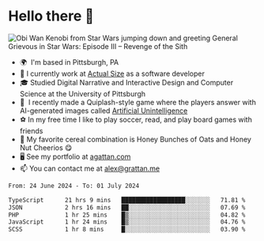 <!--
**GameDog9988/GameDog9988** is a ✨ _special_ ✨ repository because its `README.md` (this file) appears on your GitHub profile.

Here are some ideas to get you started:

- 🔭 I’m currently working on ...
- 🌱 I’m currently learning ...
- 👯 I’m looking to collaborate on ...
- 🤔 I’m looking for help with ...
- 💬 Ask me about ...
- 📫 How to reach me: ...
- 😄 Pronouns: ...
- ⚡ Fun fact: ...
-->



Hello there 👋
==================================

![Obi Wan Kenobi from Star Wars jumping down and greeting General Grievous in Star Wars: Episode III – Revenge of the Sith](https://github.com/agrattan0820/agrattan0820/assets/51346343/689e56eb-29be-46a5-a079-28ea727b5f7e)


- 🌍  I'm based in Pittsburgh, PA
- 🔭  I currently work at [Actual Size](https://actualsize.com/) as a software developer
- 🎓  Studied Digital Narrative and Interactive Design and Computer Science at the University of Pittsburgh
- 👾  I recently made a Quiplash-style game where the players answer with AI-generated images called [Artificial Unintelligence](https://github.com/agrattan0820/artificial-unintelligence)
- ⚽  In my free time I like to play soccer, read, and play board games with friends
- 🥣  My favorite cereal combination is Honey Bunches of Oats and Honey Nut Cheerios 😋
- 🖥️  See my portfolio at [agattan.com](http://agrattan.com/)
- 📫  You can contact me at [alex@grattan.me](mailto:alex@grattan.me)

<!--START_SECTION:waka-->

```txt
From: 24 June 2024 - To: 01 July 2024

TypeScript      21 hrs 9 mins   ██████████████████░░░░░░░   71.81 %
JSON            2 hrs 16 mins   ██░░░░░░░░░░░░░░░░░░░░░░░   07.69 %
PHP             1 hr 25 mins    █▒░░░░░░░░░░░░░░░░░░░░░░░   04.82 %
JavaScript      1 hr 24 mins    █▒░░░░░░░░░░░░░░░░░░░░░░░   04.76 %
SCSS            1 hr 8 mins     █░░░░░░░░░░░░░░░░░░░░░░░░   03.90 %
```

<!--END_SECTION:waka-->
